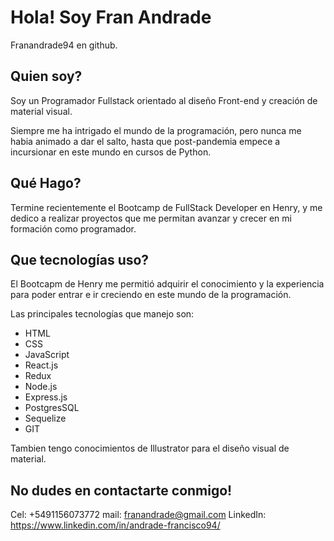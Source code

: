 # Hola! Soy Fran Andrade

Franandrade94 en github.

## Quien soy?

Soy un Programador Fullstack orientado al diseño Front-end y creación de material visual.

Siempre me ha intrigado el mundo de la programación, pero nunca me habia animado a dar el salto, hasta que post-pandemia empece a incursionar en este mundo en cursos de Python.

## Qué Hago?

Termine recientemente el Bootcamp de FullStack Developer en Henry, y me dedico a realizar proyectos que me permitan avanzar  y crecer en mi formación como programador.

## Que tecnologías uso?

El Bootcapm de Henry me permitió adquirir el conocimiento y la experiencia para poder entrar e ir creciendo en este mundo de la programación.

Las principales tecnologías que manejo son:

  - HTML
  - CSS
  - JavaScript
  - React.js
  - Redux
  - Node.js
  - Express.js
  - PostgresSQL
  - Sequelize
  - GIT

Tambien tengo conocimientos de Illustrator para el diseño visual de material.

## No dudes en contactarte conmigo!

Cel: +5491156073772
mail: franandrade@gmail.com
LinkedIn: https://www.linkedin.com/in/andrade-francisco94/
